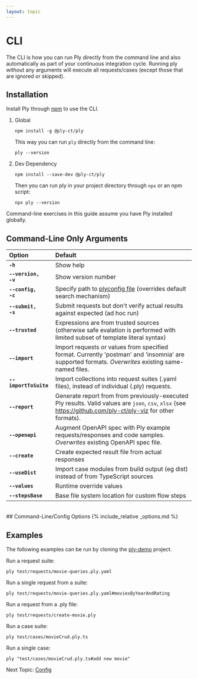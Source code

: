 ```yaml
---
layout: topic
---
```

# CLI
The CLI is how you can run Ply directly from the command line and also automatically as part of your 
continuous integration cycle. Running ply without any arguments will execute all requests/cases (except
those that are ignored or skipped).


## Installation
Install Ply through [npm](https://www.npmjs.com/package/ply-ct) to use the CLI.
1. Global
   ```
   npm install -g @ply-ct/ply
   ```
   This way you can run `ply` directly from the command line:
   ```
   ply --version
   ```
1. Dev Dependency
   ```
   npm install --save-dev @ply-ct/ply
   ```
   Then you can run ply in your project directory through `npx` or an npm script:
   ```
   npx ply --version
   ```
Command-line exercises in this guide assume you have Ply installed globally.


## Command-Line Only Arguments

| Option | Default |
| :----- | :------ |
| **<code>-h</code>** | Show help
| **<code>--version, -v</code>** | Show version number
| **<code>--config, -c</code>** | Specify path to [plyconfig file](config) (overrides default search mechanism)
| **<code>--submit, -s</code>** | Submit requests but don't verify actual results against expected (ad hoc run)
| **<code>--trusted</code>** | Expressions are from trusted sources (otherwise safe evalation is performed with limited subset of template literal syntax)
| **<code>--import</code>** | Import requests or values from specified format. Currently 'postman' and 'insomnia' are supported formats. *Overwrites* existing same-named files.
| **<code>--importToSuite</code>** | Import collections into request suites (.yaml files), instead of individual (.ply) requests.
| **<code>--report</code>** | Generate report from from previously-executed Ply results. Valid values are `json`, `csv`, `xlsx` (see https://github.com/ply-ct/ply-viz for other formats).
| **<code>--openapi</code>** | Augment OpenAPI spec with Ply example requests/responses and code samples. *Overwrites* existing OpenAPI spec file.
| **<code>--create</code>** | Create expected result file from actual responses
| **<code>--useDist</code>** | Import case modules from build output (eg dist) instead of from TypeScript sources
| **<code>--values</code>** | Runtime override values
| **<code>--stepsBase</code>** | Base file system location for custom flow steps

<br>
## Command-Line/Config Options
{% include_relative _options.md %}


## Examples
The following examples can be run by cloning the [ply-demo](https://github.com/ply-ct/ply-demo) project.

Run a request suite:
```
ply test/requests/movie-queries.ply.yaml
```

Run a single request from a suite:
```
ply test/requests/movie-queries.ply.yaml#moviesByYearAndRating
```

Run a request from a .ply file:
```
ply test/requests/create-movie.ply
```

Run a case suite:
```
ply test/cases/movieCrud.ply.ts
```

Run a single case:
```
ply "test/cases/movieCrud.ply.ts#add new movie"
```

Next Topic: [Config](config)
